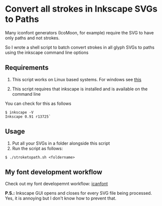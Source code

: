 # Convert all strokes in Inkscape SVGs to Paths

Many iconfont generators (IcoMoon, for example) require the SVG to have only paths and not strokes.

So I wrote a shell script to batch convert strokes in all glyph SVGs to paths using the inkscape command line options

## Requirements

1. This script works on Linux based systems. For windows see [this](https://github.com/mtgibbs/inkscape-stroke-to-path)

2. This script requires that inkscape is installed and is available on the command line

You can check for this as follows

```
$ inkscape -V
Inkscape 0.91 r13725`
```

## Usage
1. Put all your SVGs in a folder alongside this script
2. Run the script as follows:

```
$ ./stroketopath.sh <foldername>
```
## My font development workflow
Check out my font developemnt workflow: [icanfont](https://github.com/thekarthik/icanfont)

**P.S.:** Inkscape GUI opens and closes for every SVG file being processed. Yes, it is annoying but I don't know how to prevent that.
